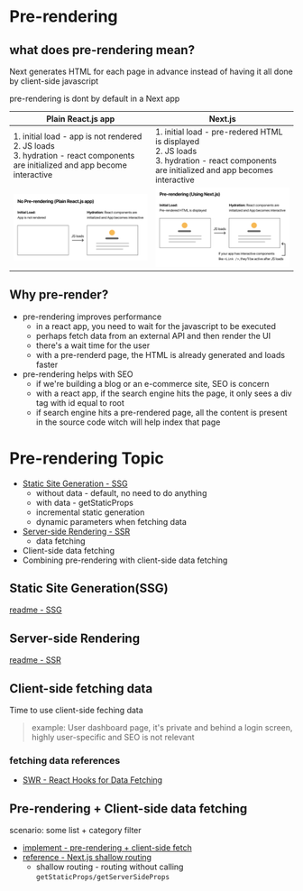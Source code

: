 # Pre-rendering

## what does pre-rendering mean?

Next generates HTML for each page in advance instead of having it all done by client-side javascript

pre-rendering is dont by default in a Next app

| Plain React.js app                                                                                                                     | Next.js                                                                                                                                           |
| -------------------------------------------------------------------------------------------------------------------------------------- | ------------------------------------------------------------------------------------------------------------------------------------------------- |
| 1. initial load - app is not rendered<br />2. JS loads<br />3. hydration - react components are initialized and app become interactive | 1. initial load - pre-redered HTML is displayed<br />2. JS loads<br />3. hydration - react components are initialized and app becomes interactive |
| ![no pre-rendering](./assets/no-pre-rendering-with-plain-react.png)                                                                    | ![pre-rendering](./assets/pre-rendering-with-nextjs.png)                                                                                          |

## Why pre-render?

- pre-rendering improves performance
  - in a react app, you need to wait for the javascript to be executed
  - perhaps fetch data from an external API and then render the UI
  - there's a wait time for the user
  - with a pre-renderd page, the HTML is already generated and loads faster
- pre-rendering helps with SEO
  - if we're building a blog or an e-commerce site, SEO is concern
  - with a react app, if the search engine hits the page, it only sees a div tag with id equal to root
  - if search engine hits a pre-rendered page, all the content is present in the source code witch will help index that page

# Pre-rendering Topic

- [Static Site Generation - SSG](#static-site-generation)
  - without data - default, no need to do anything
  - with data - getStaticProps
  - incremental static generation
  - dynamic parameters when fetching data
- [Server-side Rendering - SSR](#server-side-rendering)
  - data fetching
- Client-side data fetching
- Combining pre-rendering with client-side data fetching

## Static Site Generation(SSG)

[readme - SSG](./pre-rendering-SSG.md)

## Server-side Rendering

[readme - SSR](./pre-rendering-SSR.md)

## Client-side fetching data

Time to use client-side feching data

> example: User dashboard page, it's private and behind a login screen, highly user-specific and SEO is not relevant

### fetching data references

- [SWR - React Hooks for Data Fetching](https://github.com/vercel/swr)

## Pre-rendering + Client-side data fetching

scenario: some list + category filter

- [implement - pre-rendering + client-side fetch](./../pages/pre-rendering/pre-rendering-plus-client-side-fetch/index.tsx)
- [reference - Next.js shallow routing](https://nextjs.org/docs/routing/shallow-routing)
  - shallow routing - routing without calling `getStaticProps/getServerSideProps`
